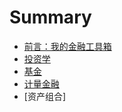 # Summary

* [前言：我的金融工具箱](README.md)
* [投资学](investment/investment.md)
* [基金](fund/fund.md)
* [计量金融](quantitative/quantitative.md)
* [资产组合]

